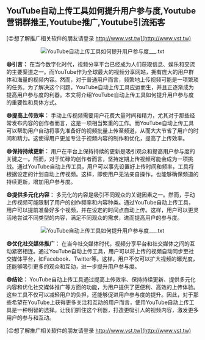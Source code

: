 ## **YouTube自动上传工具如何提升用户参与度,Youtube营销群推王,Youtube推广,Youtube引流拓客**

[😍想了解推广相关软件的朋友请登录 http://www.vst.tw](http://www.vst.tw)

 <center><img src="https://vst.tw/MP4/tuiguang/png/3.png" alt="YouTube自动上传工具如何提升用户参与度___.txt"></center>

**😄引言：**
在当今数字化时代，视频分享平台已经成为人们获取信息、娱乐和交流的主要渠道之一。而YouTube作为全球最大的视频分享网站，拥有庞大的用户群体和海量的视频内容。然而，对于普通用户而言，频繁地上传视频可能是一项繁琐的任务。为了解决这个问题，YouTube自动上传工具应运而生，并且正逐渐成为提高用户参与度的利器。本文将介绍YouTube自动上传工具如何提升用户参与度的重要性和具体方式。

**😄提高上传效率：**
手动上传视频需要用户花费大量时间和精力，尤其对于那些经常发布内容的创作者而言，这是一项相当繁重的工作。而YouTube自动上传工具可以帮助用户自动将事先准备好的视频批量上传至频道，从而大大节省了用户的时间和精力。这使得用户更加专注于视频内容的制作和优化，提高了上传效率。

**😄保持持续更新：**
用户在平台上保持持续的更新是吸引观众和提高用户参与度的关键之一。然而，对于忙碌的创作者而言，坚持定期上传视频可能会成为一项挑战。通过YouTube自动上传工具，用户可以事先设置好上传时间和频率，工具将根据设定的计划自动上传视频。这样，即使用户无法亲自操作，也能够确保频道的持续更新，增加用户参与度。

**😄提供多元化内容：**
多元化的内容是吸引不同观众的关键因素之一。然而，手动上传视频可能限制了用户的创作频率和内容种类。通过YouTube自动上传工具，用户可以提前准备好多个视频，并在设定的时间点自动上传。这样，用户可以更灵活地尝试不同类型的内容，满足不同观众的需求，进而提高用户的参与度。

 <center><img src="https://vst.tw/MP4/tuiguang/png/6.png" alt="YouTube自动上传工具如何提升用户参与度___.txt"></center>

**😄优化社交媒体推广：**
在当今社交媒体时代，视频分享平台和社交媒体之间的互动紧密相连。通过YouTube自动上传工具，用户可以将上传的视频自动同步至社交媒体平台，如Facebook、Twitter等。这样，用户不仅可以扩大视频的曝光度，还能够吸引更多的观众和互动，进一步提升用户参与度。

**😄结论：**
YouTube自动上传工具通过提高上传效率、保持持续更新、提供多元化内容和优化社交媒体推广等方面的功能，为用户提供了更便利、高效的上传体验。这些工具不仅可以减轻用户的负担，还能够促进用户参与度的提升。因此，对于那些希望在YouTube上获得更多关注和互动的用户而言，使用YouTube自动上传工具是一种明智的选择。让我们抓住这个利器，打造更吸引人的视频内容，激发更多用户的参与和互动。

[😍想了解推广相关软件的朋友请登录 http://www.vst.tw](http://www.vst.tw)



